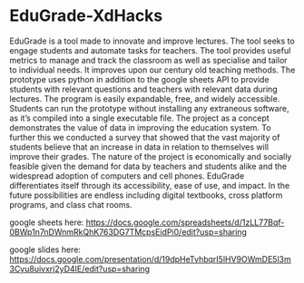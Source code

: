 # EduGrade-XdHacks

EduGrade is a tool made to innovate and improve lectures. The tool seeks to engage students and automate tasks for teachers. The tool provides useful metrics to manage and track the classroom as well as specialise and tailor to individual needs. It improves upon our century old teaching methods. The prototype uses python in addition to the google sheets API to provide students with relevant questions and teachers with relevant data during lectures. The program is easily expandable, free, and widely accessible. Students can run the prototype without installing any extraneous software, as it’s compiled into a single executable file. The project as a concept demonstrates the value of data in improving the education system. To further this we conducted a survey that showed that the vast majority of students believe that an increase in data in relation to themselves will improve their grades. The nature of the project is economically and socially feasible given the demand for data by teachers and students alike and the widespread adoption of computers and cell phones. EduGrade differentiates itself through its accessibility, ease of use, and impact.  In the future possibilities are endless including digital textbooks, cross platform programs, and class chat rooms.

google sheets here: https://docs.google.com/spreadsheets/d/1zLL77Bqf-0BWp1n7nDWnmRkQhK763DG7TMcpsEidPi0/edit?usp=sharing

google slides here: https://docs.google.com/presentation/d/19dpHeTvhbqrI5lHV9OWmDE5l3m3Cyu8uivxrj2yD4IE/edit?usp=sharing

